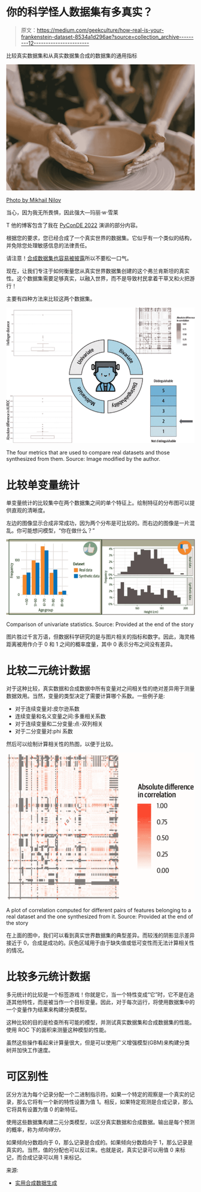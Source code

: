 # 你的科学怪人数据集有多真实？

> 原文：<https://medium.com/geekculture/how-real-is-your-frankenstein-dataset-8534a1d296ae?source=collection_archive---------12----------------------->

比较真实数据集和从真实数据集合成的数据集的通用指标

![](img/88edbe3fe419512962ee36d8451aa560.png)

[Photo by Mikhail Nilov](https://www.pexels.com/photo/person-shaping-the-clay-using-hands-9304558/)

当心，因为我无所畏惧，因此强大—玛丽·w·雪莱

T 他的博客包含了我在 [PyConDE 2022](https://www.youtube.com/watch?v=vqRxxuDu4kE&list=PLGVZCDnMOq0p0Fal8_YKg6fPXnf3iPtwD&index=25) 演讲的部分内容。

根据您的要求，您已经合成了一个真实世界的数据集。它似乎有一个类似的结构，并免除您处理敏感信息的法律责任。

请注意！[合成数据集也容易被披露](https://blog.openmined.org/how-synthetic-data-can-leak-your-information/)所以不要松一口气。

现在，让我们专注于如何衡量您从真实世界数据集创建的这个弗兰肯斯坦的真实性。这个数据集需要足够真实，以融入世界，而不是导致村民拿着干草叉和火把游行！

主要有四种方法来比较这两个数据集。

![](img/64177f9ad2d8aef2c9b71a86c9392de5.png)

The four metrics that are used to compare real datasets and those synthesized from them. Source: Image modified by the author.

# 比较单变量统计

单变量统计的比较集中在两个数据集之间的单个特征上。绘制特征的分布图可以提供直观的清晰度。

左边的图像显示合成非常成功，因为两个分布是可比较的。而右边的图像是一片混乱。你可能想问模型，“你在做什么？”

![](img/116d5ffc9c8179e5f7bf148f8751a152.png)

Comparison of univariate statistics. Source: Provided at the end of the story

图片胜过千言万语，但数据科学研究的是与图片相关的指标和数字。因此，海灵格距离被用作介于 0 和 1 之间的概率度量，其中 0 表示分布之间没有差异。

# 比较二元统计数据

对于这种比较，真实数据和合成数据中所有变量对之间相关性的绝对差异用于测量数据效用。当然，变量的类型决定了需要计算哪个系数。一些例子是:

*   对于连续变量对:皮尔逊系数
*   连续变量和名义变量之间:多重相关系数
*   对于连续变量和二分变量:点-双列相关
*   对于二分变量对:phi 系数

然后可以绘制计算相关性的热图，以便于比较。

![](img/b2293140a1a33e6bc772324ea06f41d4.png)

A plot of correlation computed for different pairs of features belonging to a real dataset and the one synthesized from it. Source: Provided at the end of the story

在上面的图中，我们可以看到真实世界数据集的典型差异。而较浅的阴影显示差异接近于 0，合成是成功的。灰色区域用于由于缺失值或低可变性而无法计算相关性的情况。

# 比较多元统计数据

多元统计的比较是一个标签游戏！你就是它，当一个特性变成“它”时，它不是在追逐其他特性，而是被当作一个目标变量。因此，对于每次运行，将使用数据集中的一个变量作为结果来构建分类模型。

这种比较的目的是检查所有可能的模型，并测试真实数据集和合成数据集的性能。使用 ROC 下的面积来测量这种模型的性能。

虽然这些操作看起来计算量很大，但是可以使用广义增强模型(GBM)来构建分类树并加快工作速度。

# 可区别性

区分方法为每个记录分配一个二进制指示符。如果一个特定的观察是一个真实的记录，那么它将有一个新的特性设置为值 1。相反，如果特定观测是合成记录，那么它将具有设置为值 0 的新特征。

使用这些数据集构建二元分类模型，以区分真实数据和合成数据。输出是每个预测的概率，称为*倾向得分。*

如果倾向分数趋向于 0，那么记录是合成的。如果倾向分数趋向于 1，那么记录是真实的。当然，值的分配也可以反过来。也就是说，真实记录可以用值 0 来标记，而合成记录可以用 1 来标记。

来源:

*   [实用合成数据生成](https://www.amazon.in/Practical-Synthetic-Data-Generation-Khaled/dp/1492072745)